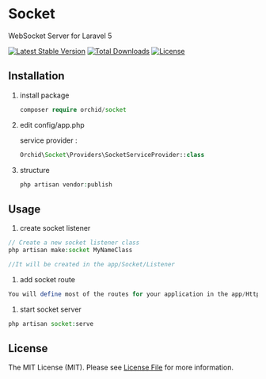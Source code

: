 # Socket
WebSocket Server for Laravel 5 


[![Latest Stable Version](https://poser.pugx.org/orchid/socket/v/stable)](https://packagist.org/packages/orchid/socket)
[![Total Downloads](https://poser.pugx.org/orchid/socket/downloads)](https://packagist.org/packages/orchid/socket)
[![License](https://poser.pugx.org/orchid/socket/license)](https://packagist.org/packages/orchid/socket)




## Installation

1. install package

	```php
    composer require orchid/socket
	```

1. edit config/app.php

	service provider :

	```php
	Orchid\Socket\Providers\SocketServiceProvider::class
	```

1. structure

	```php
	php artisan vendor:publish
	```


## Usage

1. create socket listener

```php
// Create a new socket listener class
php artisan make:socket MyNameClass

//It will be created in the app/Socket/Listener
```

1. add socket route

```php
You will define most of the routes for your application in the app/Http/Socket/routes.php file
```

1. start socket server

```php
php artisan socket:serve
```



## License

The MIT License (MIT). Please see [License File](LICENSE) for more information.
